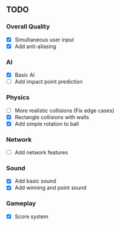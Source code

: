 ## TODO

### Overall Quality

- [x] Simultaneous user input
- [x] Add anti-aliasing

### AI

- [x] Basic AI
- [ ] Add impact point prediction

### Physics

- [ ] More realistic collisions (Fix edge cases)
- [x] Rectangle collisions with walls
- [x] Add simple rotation to ball

### Network

- [ ] Add network features

### Sound

- [x] Add basic sound
- [x] Add winning and point sound

### Gameplay

- [x] Score system